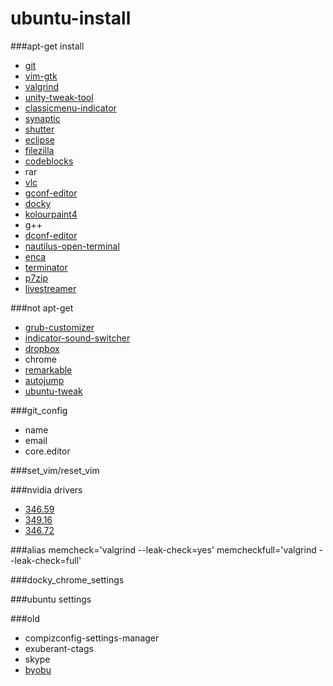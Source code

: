 # ubuntu-install

###apt-get install
- [git](http://git-scm.com/)
- [vim-gtk](http://www.vim.org/)
- [valgrind](http://valgrind.org/)
- [unity-tweak-tool](https://launchpad.net/unity-tweak-tool)
- [classicmenu-indicator](http://www.florian-diesch.de/software/classicmenu-indicator/)
- [synaptic](http://www.nongnu.org/synaptic/)
- [shutter](http://shutter-project.org/)
- [eclipse](http://eclipse.org/)
- [filezilla](https://filezilla-project.org/)
- [codeblocks](http://www.codeblocks.org/)
- rar
- [vlc](http://www.videolan.org/vlc/)
- [gconf-editor](https://projects.gnome.org/gconf/)
- [docky](http://wiki.go-docky.com/index.php?title=Welcome_to_the_Docky_wiki)
- [kolourpaint4](http://kolourpaint.org/)
- g++
- [dconf-editor](https://wiki.gnome.org/Projects/dconf)
- [nautilus-open-terminal](https://github.com/GNOME/nautilus)
- [enca](https://github.com/nijel/enca)
- [terminator](https://launchpad.net/terminator)
- [p7zip](http://www.7-zip.org/)
- [livestreamer](http://docs.livestreamer.io)


###not apt-get
- [grub-customizer](https://launchpad.net/grub-customizer)
- [indicator-sound-switcher](https://github.com/yktoo/indicator-sound-switcher)
- [dropbox](https://www.dropbox.com/install?os=lnx)
- chrome
- [remarkable](http://remarkableapp.net/)
- [autojump](https://github.com/joelthelion/autojump)
- [ubuntu-tweak](http://ubuntu-tweak.com/)


###git_config
- name
- email
- core.editor


###set_vim/reset_vim


###nvidia drivers
- [346.59](http://www.geforce.com.tw/drivers/results/83712) 
- [349.16](http://www.geforce.com.tw/drivers/results/84143) 
- [346.72](http://www.geforce.com.tw/drivers/results/84816)

###alias
	memcheck='valgrind --leak-check=yes'
	memcheckfull='valgrind --leak-check=full'

  
###docky_chrome_settings


###ubuntu settings


###old
- compizconfig-settings-manager
- exuberant-ctags
- skype
- [byobu](http://byobu.co/)

